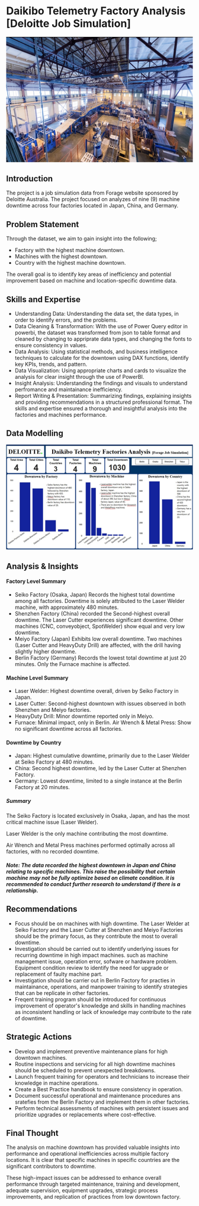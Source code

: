 # Daikibo Telemetry Factory Analysis [Deloitte Job Simulation]
![](Factory.jpg)

## Introduction 
The project is a job simulation data from Forage website sponsored by Deloitte Australia. The project focused on analyzes of nine (9) machine downtime across four factories located in Japan, China, and Germany. 

## Problem Statement
Through the dataset, we aim to gain insight into the following;
- Factory with the highest machine downtown.
- Machines with the highest downtown.
-  Country with the highest machine downtown.
  
The overall goal is to identify key areas of inefficiency and potential improvement based on machine and location-specific downtime data.

## Skills and Expertise
* Understanding Data: Understanding the data set, the data types, in order to identify errors, and the problems.
* Data Cleaning & Transformation: With the use of Power Query editor in powerbi, the dataset was transformed from json to table format and cleaned by changing to appriprate data types, and changing the fonts to ensure consistency in values.
* Data Analysis: Using statistical methods, and business intelligence techniques to calculate for the downtown using DAX functions, identify key KPIs, trends, and pattern.
* Data Visualization: Using appropriate charts and cards to visualize the analysis for clear insight through the use of PowerBI.
* Insight Analysis: Understanding the findings and visuals to understand perfromance and maintainance inefficiency.
* Report Writing & Presentation: Summarizing findings, explaining insights and providing recommendations in a structured professional format. 
The skills and expertise ensured a thorough and insightful analysis into the factories and machines performance.

## Data Modelling 
![](D-jobsim.JPEG)

## Analysis & Insights
#### Factory Level Summary
* Seiko Factory (Osaka, Japan)
Records the highest total downtime among all factories. Downtime is solely attributed to the Laser Welder machine, with approximately 480 minutes.
* Shenzhen Factory (China) recorded the Second-highest overall downtime. The Laser Cutter experiences significant downtime.
Other machines (CNC, conveyobject, SpotWelder) show equal and very low downtime.
* Meiyo Factory (Japan) Exhibits low overall downtime. Two machines (Laser Cutter and HeavyDuty Drill) are affected, with the drill having slightly higher downtime.
* Berlin Factory (Germany)
Records the lowest total downtime at just 20 minutes.
Only the Furnace machine is affected.

#### Machine Level Summary
* Laser Welder: Highest downtime overall, driven by Seiko Factory in Japan.
* Laser Cutter: Second-highest downtown with issues observed in both Shenzhen and Meiyo factories.
* HeavyDuty Drill: Minor downtime reported only in Meiyo.
* Furnace: Minimal impact, only in Berlin.
Air Wrench & Metal Press: Show no significant downtime across all factories.

#### Downtime by Country
* Japan: Highest cumulative downtime, primarily due to the Laser Welder at Seiko Factory at 480 minutes.
* China: Second highest downtime, led by the Laser Cutter at Shenzhen Factory.
* Germany: Lowest downtime, limited to a single instance at the Berlin Factory at 20 minutes. 

##### Summary
The Seiko Factory is located exclusively in Osaka, Japan, and has the most critical machine issue (Laser Welder).

Laser Welder is the only machine contributing the most downtime.

Air Wrench and Metal Press machines performed optimally across all factories, with no recorded downtime.

##### _Note: The data recorded the highest downtown in Japan and China relating to specific  machines. This raise the possibility that certain machine may not be fully optimize based on climate condition. it is recommended to conduct further research to understand if there is a relationship._

## Recommendations
* Focus should be on machines with high downtime. The Laser Welder at Seiko Factory and the Laser Cutter at Shenzhen and Meiyo Factories should be the primary focus, as they contribute the most to overall downtime.
* Investigation should be carried out to identify underlying issues for recurring downtime in high impact machines. such as machine management issue, operation error, sofware or hardware problem. Equipment condition review to identify the need for upgrade or replacement of faulty machine part.
* Investigation should be carrier out in Berlin Factory for practies in maintainance, operations, and manpower training to identify strategies that can be replicate in other factories.
* Freqent training program should be introduced for continuous improvement of operator's knowledge and skills in handling machines as inconsistent handling or lack of knowledge may contribute to the rate of downtime.

## Strategic Actions
* Develop and implement preventive maintenance plans for high downtown machines.
* Routine inspections and servicing for all high downtime machines should be scheduled to prevent unexpected breakdowns.
* Launch frequent training for operators and technicians to increase their knowledge in machine operations.
* Create a Best Practice handbook to ensure consistency in operation.
* Document successful operational and maintenance procedures ans sratefies from the Berlin Factory and implement them in other factories.
* Perform technical assessments of machines with persistent issues and prioritize upgrades or replacements where cost-effective.

## Final Thought
The analysis on machine downtown has provided valuable insights into performance and operational inefficiencies across multiple factory locations. It is clear that specific machines in specific countries are the significant contributors to downtime. 

These high-impact issues can be addressed to enhance overall performance through targeted maintenance, training and development, adequate supervision, equipment upgrades, strategic process improvements, and replication of practices from low downtown factory. 
